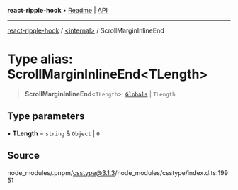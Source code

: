 **react-ripple-hook** • [Readme](../../README.md) \| [API](../../globals.md)

---

[react-ripple-hook](../../README.md) / [\<internal\>](../README.md) / ScrollMarginInlineEnd

# Type alias: ScrollMarginInlineEnd\<TLength\>

> **ScrollMarginInlineEnd**\<`TLength`\>: [`Globals`](Globals.md) \| `TLength`

## Type parameters

• **TLength** = `string` & `Object` \| `0`

## Source

node_modules/.pnpm/csstype@3.1.3/node_modules/csstype/index.d.ts:19951
